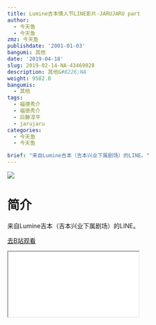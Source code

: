 ```yaml
---
title: Lumine吉本情人节LINE影片-JARUJARU part
author:
  - 今天鱼
  - 今天鱼
zmz: 今天鱼
publishdate: '2001-01-03'
bangumi: 其他
date: '2019-04-18'
slug: 2019-02-14-NA-43469028
description: 其他&#8226;NA
weight: 9582.0
bangumis:
  - 其他
tags:
  - 福德秀介
  - 福徳秀介
  - 后藤淳平
  - jarujaru
categories:
  - 今天鱼
  - 今天鱼

brief: "来自Lumine吉本（吉本兴业下属剧场）的LINE。"
---
```

![](https://i.imgur.com/NQbBWDF.jpg)
# 简介  
来自Lumine吉本（吉本兴业下属剧场）的LINE。  

[去B站观看](https://www.bilibili.com/video/av43469028/)
<div class ="resp-container"><iframe class="testiframe" src="//player.bilibili.com/player.html?aid=43469028"", scrolling="no", allowfullscreen="true" > </iframe></div> 
